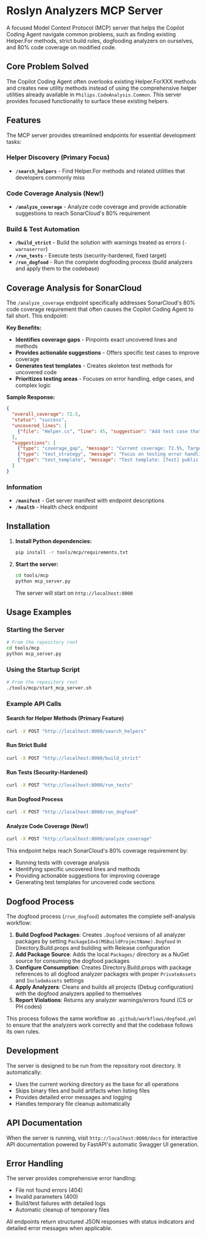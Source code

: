 # Roslyn Analyzers MCP Server

A focused Model Context Protocol (MCP) server that helps the Copilot Coding Agent navigate common problems, such as finding existing Helper.For methods, strict build rules, dogfooding analyzers on ourselves, and 80% code coverage on modified code.

## Core Problem Solved

The Copilot Coding Agent often overlooks existing Helper.ForXXX methods and creates new utility methods instead of using the comprehensive helper utilities already available in `Philips.CodeAnalysis.Common`. This server provides focused functionality to surface these existing helpers.

## Features

The MCP server provides streamlined endpoints for essential development tasks:

### Helper Discovery (Primary Focus)
- **`/search_helpers`** - Find Helper.For methods and related utilities that developers commonly miss

### Code Coverage Analysis (New!)
- **`/analyze_coverage`** - Analyze code coverage and provide actionable suggestions to reach SonarCloud's 80% requirement

### Build & Test Automation  
- **`/build_strict`** - Build the solution with warnings treated as errors (`-warnaserror`)
- **`/run_tests`** - Execute tests (security-hardened, fixed target)
- **`/run_dogfood`** - Run the complete dogfooding process (build analyzers and apply them to the codebase)

## Coverage Analysis for SonarCloud

The `/analyze_coverage` endpoint specifically addresses SonarCloud's 80% code coverage requirement that often causes the Copilot Coding Agent to fall short. This endpoint:

**Key Benefits:**
- **Identifies coverage gaps** - Pinpoints exact uncovered lines and methods
- **Provides actionable suggestions** - Offers specific test cases to improve coverage  
- **Generates test templates** - Creates skeleton test methods for uncovered code
- **Prioritizes testing areas** - Focuses on error handling, edge cases, and complex logic

**Sample Response:**
```json
{
  "overall_coverage": 72.5,
  "status": "success", 
  "uncovered_lines": [
    {"file": "Helper.cs", "line": 45, "suggestion": "Add test case that executes line 45"}
  ],
  "suggestions": [
    {"type": "coverage_gap", "message": "Current coverage: 72.5%, Target: 80%, Gap: 7.5%"},
    {"type": "test_strategy", "message": "Focus on testing error handling, edge cases, and exception paths"},
    {"type": "test_template", "message": "Test template: [Test] public void TestHelperLine45() { /* Add test */ }"}
  ]
}
```

### Information
- **`/manifest`** - Get server manifest with endpoint descriptions
- **`/health`** - Health check endpoint

## Installation

1. **Install Python dependencies:**
   ```bash
   pip install -r tools/mcp/requirements.txt
   ```

2. **Start the server:**
   ```bash
   cd tools/mcp
   python mcp_server.py
   ```

   The server will start on `http://localhost:8000`

## Usage Examples

### Starting the Server
```bash
# From the repository root
cd tools/mcp
python mcp_server.py
```

### Using the Startup Script
```bash
# From the repository root
./tools/mcp/start_mcp_server.sh
```

### Example API Calls

#### Search for Helper Methods (Primary Feature)
```bash
curl -X POST "http://localhost:8000/search_helpers"
```

#### Run Strict Build
```bash
curl -X POST "http://localhost:8000/build_strict"
```

#### Run Tests (Security-Hardened)
```bash
curl -X POST "http://localhost:8000/run_tests"
```

#### Run Dogfood Process
```bash
curl -X POST "http://localhost:8000/run_dogfood"
```

#### Analyze Code Coverage (New!)
```bash
curl -X POST "http://localhost:8000/analyze_coverage"
```

This endpoint helps reach SonarCloud's 80% coverage requirement by:
- Running tests with coverage analysis
- Identifying specific uncovered lines and methods
- Providing actionable suggestions for improving coverage
- Generating test templates for uncovered code sections

## Dogfood Process

The dogfood process (`/run_dogfood`) automates the complete self-analysis workflow:

1. **Build Dogfood Packages**: Creates `.Dogfood` versions of all analyzer packages by setting `PackageId=$(MSBuildProjectName).Dogfood` in Directory.Build.props and building with Release configuration
2. **Add Package Source**: Adds the local `Packages/` directory as a NuGet source for consuming the dogfood packages
3. **Configure Consumption**: Creates Directory.Build.props with package references to all dogfood analyzer packages with proper `PrivateAssets` and `IncludeAssets` settings
4. **Apply Analyzers**: Cleans and builds all projects (Debug configuration) with the dogfood analyzers applied to themselves
5. **Report Violations**: Returns any analyzer warnings/errors found (CS or PH codes)

This process follows the same workflow as `.github/workflows/dogfood.yml` to ensure that the analyzers work correctly and that the codebase follows its own rules.

## Development

The server is designed to be run from the repository root directory. It automatically:
- Uses the current working directory as the base for all operations
- Skips binary files and build artifacts when listing files
- Provides detailed error messages and logging
- Handles temporary file cleanup automatically

## API Documentation

When the server is running, visit `http://localhost:8000/docs` for interactive API documentation powered by FastAPI's automatic Swagger UI generation.

## Error Handling

The server provides comprehensive error handling:
- File not found errors (404)
- Invalid parameters (400)  
- Build/test failures with detailed logs
- Automatic cleanup of temporary files

All endpoints return structured JSON responses with status indicators and detailed error messages when applicable.
